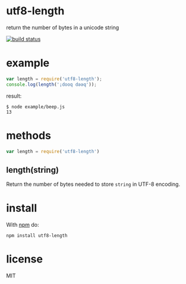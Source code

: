 # utf8-length

return the number of bytes in a unicode string

[![build status](https://secure.travis-ci.org/substack/utf8-length.png)](http://travis-ci.org/substack/utf8-length)

# example

``` js
var length = require('utf8-length');
console.log(length('¡dooq dǝǝq'));
```

result:

```
$ node example/beep.js
13
```

# methods

``` js
var length = require('utf8-length')
```

## length(string)

Return the number of bytes needed to store `string` in UTF-8 encoding.

# install

With [npm](https://npmjs.org) do:

```
npm install utf8-length
```

# license

MIT

